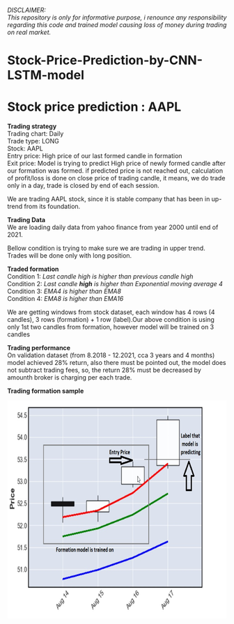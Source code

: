 <i>DISCLAIMER:<br>
This repository is only for informative purpose, i renounce any responsibility regarding this code and trained model causing loss of money during trading on real market.</i>

# Stock-Price-Prediction-by-CNN-LSTM-model
# Stock price prediction : AAPL

<b>Trading strategy</b><br>
Trading chart: Daily<br>
Trade type: LONG<br>
Stock: AAPL<br>
Entry price: High price of our last formed candle in formation<br>
Exit price: Model is trying to predict High price of newly formed candle after our formation was formed. if predicted price is not reached out, calculation of profit/loss is done on close price of trading candle, it means, we do trade only in a day, trade is closed by end of each session.

We are trading AAPL stock, since it is stable company that has been in up-trend from its foundation.

<b>Trading Data</b><br>
We are loading daily data from yahoo finance from year 2000 until end of 2021.

Bellow condition is trying to make sure we are trading in upper trend. Trades will be done only with long position.

<b>Traded formation</b><br>
Condition 1: <i>Last candle high is higher than previous candle high</i><br>
Condition 2: <i>Last candle <b>high</b> is higher than Exponential moving average 4</i><br>
Condition 3: <i>EMA4 is higher than EMA8</i><br>
Condition 4: <i>EMA8 is higher than EMA16</i><br>



We are getting windows from stock dataset, each window has 4 rows (4 candles), 3 rows (formation) + 1 row (label).Our above condition is using only 1st two candles from formation, however model will be trained on 3 candles

<b>Trading performance</b><br>
On validation dataset (from 8.2018 - 12.2021, cca 3 years and 4 months) model achieved 28% return, also there must be pointed out, the model does not subtract trading fees, so, the return 28% must be decreased by amounth broker is charging per each trade.

<b>Trading formation sample</b>

<img src="AAPL Formation.jpg" width=600 height=500 align="left">
